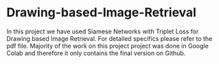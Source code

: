 # Drawing-based-Image-Retrieval
In this project we have used Siamese Networks with Triplet Loss for Drawing based Image Retrieval. For detailed specifics please refer to the pdf file.
Majority of the work on this project project was done in Google Colab and therefore it only contains the final version on Github.

